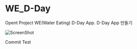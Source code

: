 WE_D-Day
========

 Opent Project WE(Water Eating) D-Day App.
 D-Day App 만들기
 
 ![ScreenShot](http://postfiles16.naver.net/20131218_239/xodhks_0113_1387355610931DsLCg_PNG/P20131218_173121000_BB2D1952-C63B-4E22-97E2-3A341ED6D02E.PNG?type=w2)
 
 


Commit Test
